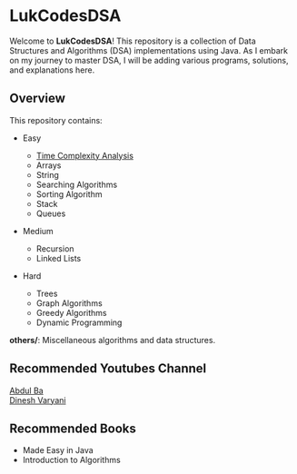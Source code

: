 # LukCodesDSA

Welcome to **LukCodesDSA**! This repository is a collection of Data Structures and Algorithms (DSA) implementations using Java. As I embark on my journey to master DSA, I will be adding various programs, solutions, and explanations here.

## Overview

This repository contains:
- Easy
  - [Time Complexity Analysis](https://www.youtube.com/watch?v=9TlHvipP5yA&list=PLDN4rrl48XKpZkf03iYFl-O29szjTrs_O&index=6)
  - Arrays
  - String
  - Searching Algorithms
  - Sorting Algorithm
  - Stack
  - Queues
      
- Medium
  - Recursion
  - Linked Lists

- Hard
  - Trees
  - Graph Algorithms
  - Greedy Algorithms
  - Dynamic Programming

 **others/**: Miscellaneous algorithms and data structures.

## Recommended Youtubes Channel

[ Abdul Ba ](https://www.youtube.com/playlist?list=PLDN4rrl48XKpZkf03iYFl-O29szjTrs_O) <br>
[ Dinesh Varyani ](https://www.youtube.com/playlist?list=PL6Zs6LgrJj3tDXv8a_elC6eT_4R5gfX4d)

## Recommended Books

- Made Easy in Java
- Introduction to Algorithms
